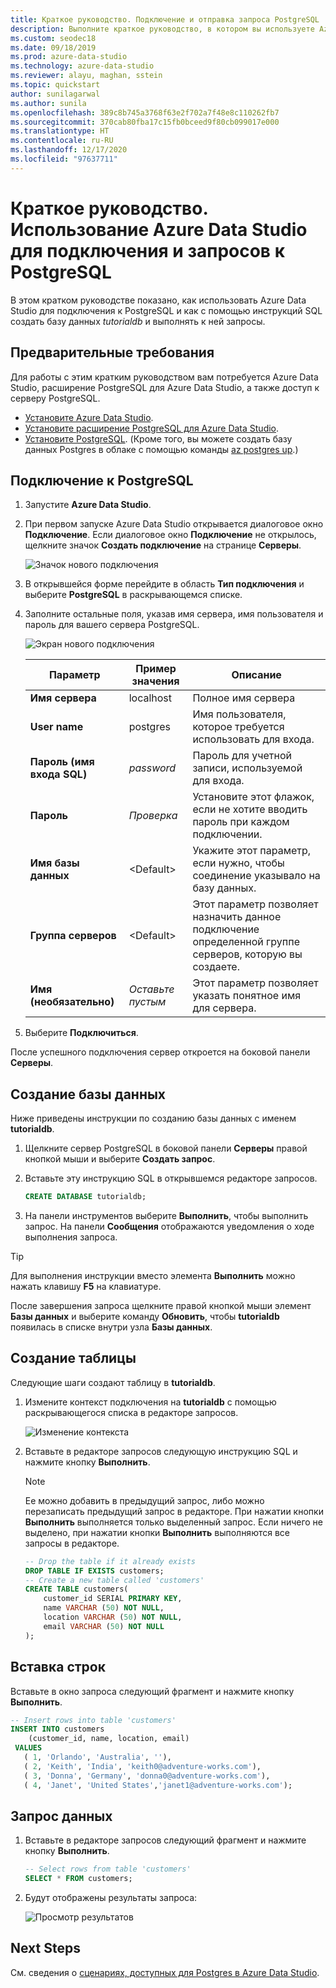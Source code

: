 ```yaml
---
title: Краткое руководство. Подключение и отправка запроса PostgreSQL
description: Выполните краткое руководство, в котором вы используете Azure Data Studio для подключения к PostgreSQL, а затем с помощью инструкций SQL создадите базу данных и отправите к ней запрос.
ms.custom: seodec18
ms.date: 09/18/2019
ms.prod: azure-data-studio
ms.technology: azure-data-studio
ms.reviewer: alayu, maghan, sstein
ms.topic: quickstart
author: sunilagarwal
ms.author: sunila
ms.openlocfilehash: 389c8b745a3768f63e2f702a7f48e8c110262fb7
ms.sourcegitcommit: 370cab80fba17c15fb0bceed9f80cb099017e000
ms.translationtype: HT
ms.contentlocale: ru-RU
ms.lasthandoff: 12/17/2020
ms.locfileid: "97637711"
---
```

# <a name="quickstart-use-azure-data-studio-to-connect-and-query-postgresql"></a>Краткое руководство. Использование Azure Data Studio для подключения и запросов к PostgreSQL

В этом кратком руководстве показано, как использовать Azure Data Studio для подключения к PostgreSQL и как с помощью инструкций SQL создать базу данных *tutorialdb* и выполнять к ней запросы.

## <a name="prerequisites"></a>Предварительные требования

Для работы с этим кратким руководством вам потребуется Azure Data Studio, расширение PostgreSQL для Azure Data Studio, а также доступ к серверу PostgreSQL.

- [Установите Azure Data Studio](./download-azure-data-studio.md).
- [Установите расширение PostgreSQL для Azure Data Studio](./extensions/postgres-extension.md).
- [Установите PostgreSQL](https://www.postgresql.org/download/). (Кроме того, вы можете создать базу данных Postgres в облаке с помощью команды [az postgres up](/azure/postgresql/quickstart-create-server-up-azure-cli).) 

## <a name="connect-to-postgresql"></a>Подключение к PostgreSQL

1. Запустите **Azure Data Studio**.

2. При первом запуске Azure Data Studio открывается диалоговое окно **Подключение**. Если диалоговое окно **Подключение** не открылось, щелкните значок **Создать подключение** на странице **Серверы**.

   ![Значок нового подключения](media/quickstart-postgresql/new-connection-icon.png)

3. В открывшейся форме перейдите в область **Тип подключения** и выберите **PostgreSQL** в раскрывающемся списке.


4. Заполните остальные поля, указав имя сервера, имя пользователя и пароль для вашего сервера PostgreSQL. 

   ![Экран нового подключения](media/quickstart-postgresql/new-connection-screen.png)  

   | Параметр       | Пример значения | Описание |
   | ------------ | ------------------ | ------------------------------------------------- | 
   | **Имя сервера** | localhost | Полное имя сервера |
   | **User name** | postgres | Имя пользователя, которое требуется использовать для входа. |
   | **Пароль (имя входа SQL)** | *password* | Пароль для учетной записи, используемой для входа. |
   | **Пароль** | *Проверка* | Установите этот флажок, если не хотите вводить пароль при каждом подключении. |
   | **Имя базы данных** | \<Default\> | Укажите этот параметр, если нужно, чтобы соединение указывало на базу данных. |
   | **Группа серверов** | \<Default\> | Этот параметр позволяет назначить данное подключение определенной группе серверов, которую вы создаете. | 
   | **Имя (необязательно)** | *Оставьте пустым* | Этот параметр позволяет указать понятное имя для сервера. | 

5. Выберите **Подключиться**. 

После успешного подключения сервер откроется на боковой панели **Серверы**.


## <a name="create-a-database"></a>Создание базы данных

Ниже приведены инструкции по созданию базы данных с именем **tutorialdb**.

1. Щелкните сервер PostgreSQL в боковой панели **Серверы** правой кнопкой мыши и выберите **Создать запрос**.

2. Вставьте эту инструкцию SQL в открывшемся редакторе запросов.

   ```sql
   CREATE DATABASE tutorialdb;
   ```

3. На панели инструментов выберите **Выполнить**, чтобы выполнить запрос. На панели **Сообщения** отображаются уведомления о ходе выполнения запроса.

>[!TIP]
> Для выполнения инструкции вместо элемента **Выполнить** можно нажать клавишу **F5** на клавиатуре.

После завершения запроса щелкните правой кнопкой мыши элемент **Базы данных** и выберите команду **Обновить**, чтобы **tutorialdb** появилась в списке внутри узла **Базы данных**.


## <a name="create-a-table"></a>Создание таблицы

 Следующие шаги создают таблицу в **tutorialdb**.

1. Измените контекст подключения на **tutorialdb** с помощью раскрывающегося списка в редакторе запросов. 

   ![Изменение контекста](media/quickstart-postgresql/change-context.png)

2. Вставьте в редакторе запросов следующую инструкцию SQL и нажмите кнопку **Выполнить**. 

   > [!NOTE]
   > Ее можно добавить в предыдущий запрос, либо можно перезаписать предыдущий запрос в редакторе. При нажатии кнопки **Выполнить** выполняется только выделенный запрос. Если ничего не выделено, при нажатии кнопки **Выполнить** выполняются все запросы в редакторе.

   ```sql
   -- Drop the table if it already exists
   DROP TABLE IF EXISTS customers;
   -- Create a new table called 'customers'
   CREATE TABLE customers(
       customer_id SERIAL PRIMARY KEY,
       name VARCHAR (50) NOT NULL,
       location VARCHAR (50) NOT NULL,
       email VARCHAR (50) NOT NULL
   );
   ```

## <a name="insert-rows"></a>Вставка строк

Вставьте в окно запроса следующий фрагмент и нажмите кнопку **Выполнить**.

   ```sql
   -- Insert rows into table 'customers'
   INSERT INTO customers
       (customer_id, name, location, email)
    VALUES
      ( 1, 'Orlando', 'Australia', ''),
      ( 2, 'Keith', 'India', 'keith0@adventure-works.com'),
      ( 3, 'Donna', 'Germany', 'donna0@adventure-works.com'),
      ( 4, 'Janet', 'United States','janet1@adventure-works.com');
   ```

## <a name="query-the-data"></a>Запрос данных

1. Вставьте в редакторе запросов следующий фрагмент и нажмите кнопку **Выполнить**.
   
   ```sql
   -- Select rows from table 'customers'
   SELECT * FROM customers; 
   ```

2. Будут отображены результаты запроса:

   ![Просмотр результатов](media/quickstart-postgresql/view-results.png)

## <a name="next-steps"></a>Next Steps

См. сведения о [сценариях, доступных для Postgres в Azure Data Studio](./extensions/postgres-extension.md).